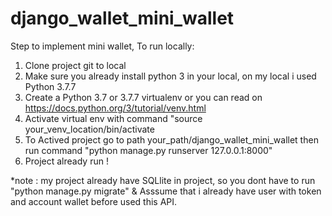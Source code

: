 # django_wallet_mini_wallet

Step to implement mini wallet, To run locally:

1. Clone project git to local
2. Make sure you already install python 3 in your local, on my local i used Python 3.7.7
3. Create a Python 3.7 or 3.7.7 virtualenv or you can read on https://docs.python.org/3/tutorial/venv.html
4. Activate virtual env with command "source your_venv_location/bin/activate
5. To Actived project go to path your_path/django_wallet_mini_wallet then run command "python manage.py runserver 127.0.0.1:8000"
6. Project already run !

*note : my project already have SQLlite in project, so you dont have to run "python manage.py migrate" & Asssume that i already have user with token and account wallet before used this API.

